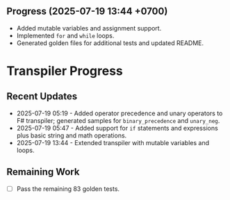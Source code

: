 ## Progress (2025-07-19 13:44 +0700)
- Added mutable variables and assignment support.
- Implemented `for` and `while` loops.
- Generated golden files for additional tests and updated README.

# Transpiler Progress

## Recent Updates
- 2025-07-19 05:19 - Added operator precedence and unary operators to F# transpiler; generated samples for `binary_precedence` and `unary_neg`.
- 2025-07-19 05:47 - Added support for `if` statements and expressions plus basic string and math operations.
- 2025-07-19 13:44 - Extended transpiler with mutable variables and loops.

## Remaining Work
- [ ] Pass the remaining 83 golden tests.
